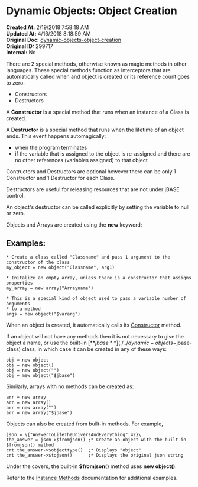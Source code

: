 # Dynamic Objects: Object Creation

**Created At:** 2/19/2018 7:58:18 AM  
**Updated At:** 4/16/2018 8:18:59 AM  
**Original Doc:** [dynamic-objects-object-creation](https://docs.jbase.com/42948-dynamic-objects/dynamic-objects-object-creation)  
**Original ID:** 299717  
**Internal:** No  


There are 2 special methods, otherwise known as magic methods in other languages. These special methods function as interceptors that are automatically called when and object is created or its reference count goes to zero.

- Constructors
- Destructors


A **Constructor** is a special method that runs when an instance of a Class is created.

A **Destructor** is a special method that runs when the lifetime of an object ends. This event happens automagically:

- when the program terminates
- if the variable that is assigned to the object is re-assigned and there are no other references (variables assigned) to that object


Contructors and Destructors are optional however there can be only 1 Constructor and 1 Destructor for each Class.

Destructors are useful for releasing resources that are not under jBASE control.

An object's destructor can be called explicitly by setting the variable to null or zero.

Objects and Arrays are created using the **new** keyword:

## Examples:

```
* Create a class called "Classname" and pass 1 argument to the constructor of the class
my_object = new object("Classname", arg1)

* Initalize an empty array, unless there is a constructor that assigns properties
my_array = new array("Arrayname")

* This is a special kind of object used to pass a variable number of arguments
* to a method
args = new object("$vararg")         
```



When an object is created, it automatically calls its [Constructor](./../dynamic-objects-instance-methods) method.

If an object will not have any methods then it is not necessary to give the object a name, or use the built-in [**$jbase**](./../dynamic-objects-$jbase-class) class, in which case it can be created in any of these ways:

```
obj = new object
obj = new object()
obj = new object("")
obj = mew object("$jbase")
```

Similarly, arrays with no methods can be created as:

```
arr = new array
arr = new array()
arr = new array("")
arr = new array("$jbase")
```

Objects can also be created from built-in methods. For example,

```
json = \{"AnswerToLifeTheUniversAndEverything":42}\
the_answer = json->$fromjson() ;* Create an object with the built-in $fromjson() method
crt the_answer->$objecttype()  ;* Displays "object"
crt the_answer->$tojson()      ;* Displays the original json string
```

Under the covers, the built-in **$fromjson()** method uses **new object()**.

Refer to the [Instance Methods](./../dynamic-objects-instance-methods) documentation for additional examples.
